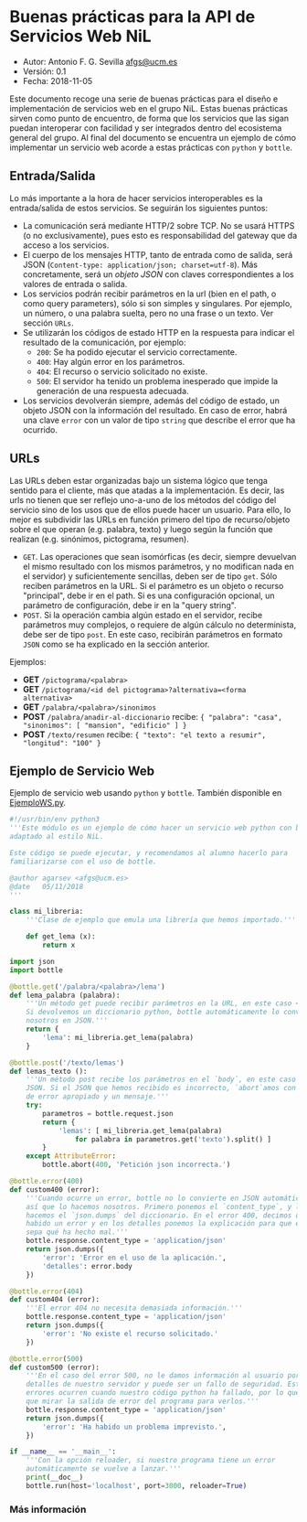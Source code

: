 # Buenas prácticas para la API de Servicios Web NiL

* Autor: Antonio F. G. Sevilla <afgs@ucm.es>
* Versión: 0.1
* Fecha: 2018-11-05

Este documento recoge una serie de buenas prácticas para el diseño e
implementación de servicios web en el grupo NiL. Estas buenas prácticas sirven
como punto de encuentro, de forma que los servicios que las sigan puedan
interoperar con facilidad y ser integrados dentro del ecosistema general del
grupo. Al final del documento se encuentra un ejemplo de cómo implementar un
servicio web acorde a estas prácticas con `python` y `bottle`.

## Entrada/Salida

Lo más importante a la hora de hacer servicios interoperables es la
entrada/salida de estos servicios. Se seguirán los siguientes puntos:

- La comunicación será mediante HTTP/2 sobre TCP. No se usará HTTPS (o no
  exclusivamente), pues esto es responsabilidad del gateway que da acceso a los
  servicios.
- El cuerpo de los mensajes HTTP, tanto de entrada como de salida, será JSON
  (`Content-type: application/json; charset=utf-8`). Más concretamente, será un
  *objeto JSON* con claves correspondientes a los valores de entrada o salida.
- Los servicios podrán recibir parámetros en la url (bien en el path, o como
  query parameters), sólo si son simples y singulares. Por ejemplo, un número, o
  una palabra suelta, pero no una frase o un texto. Ver sección `URLs`.
- Se utilizarán los códigos de estado HTTP en la respuesta para indicar el
  resultado de la comunicación, por ejemplo:
  - `200`: Se ha podido ejecutar el servicio correctamente.
  - `400`: Hay algún error en los parámetros.
  - `404`: El recurso o servicio solicitado no existe.
  - `500`: El servidor ha tenido un problema inesperado que impide la generación
    de una respuesta adecuada.
- Los servicios devolverán siempre, además del código de estado, un objeto JSON
  con la información del resultado. En caso de error, habrá una clave `error`
  con un valor de tipo `string` que describe el error que ha ocurrido.

## URLs

Las URLs deben estar organizadas bajo un sistema lógico que tenga sentido para
el cliente, más que atadas a la implementación. Es decir, las urls no tienen que
ser reflejo uno-a-uno de los métodos del código del servicio sino de los usos
que de ellos puede hacer un usuario. Para ello, lo mejor es subdividir las URLs
en función primero del tipo de recurso/objeto sobre el que operan (e.g. palabra,
texto) y luego según la función que realizan (e.g. sinónimos, pictograma,
resumen).

- `GET`. Las operaciones que sean isomórficas (es decir, siempre devuelvan el
    mismo resultado con los mismos parámetros, y no modifican nada en el
    servidor) y suficientemente sencillas, deben ser de tipo `get`. Sólo reciben
    parámetros en la URL. Si el parámetro es un objeto o recurso "principal",
    debe ir en el path. Si es una configuración opcional, un parámetro de
    configuración, debe ir en la "query string".
- `POST`. Si la operación cambia algún estado en el servidor, recibe parámetros
    muy complejos, o requiere de algún cálculo no determinista, debe ser de tipo
    `post`. En este caso, recibirán parámetros en formato `JSON` como se ha
    explicado en la sección anterior.

Ejemplos:

* **GET** `/pictograma/<palabra>`
* **GET** `/pictograma/<id del pictograma>?alternativa=<forma alternativa>`
* **GET** `/palabra/<palabra>/sinonimos`
* **POST** `/palabra/anadir-al-diccionario` recibe: `{ "palabra":
    "casa", "sinonimos": [ "mansion", "edificio" ] }`
* **POST** `/texto/resumen` recibe: `{ "texto": "el texto a resumir",
    "longitud": "100" }`

## Ejemplo de Servicio Web

Ejemplo de servicio web usando `python` y `bottle`. También disponible en
[EjemploWS.py](EjemploWS.py).

```python
#!/usr/bin/env python3
'''Este módulo es un ejemplo de cómo hacer un servicio web python con bottle y
adaptado al estilo NiL.

Este código se puede ejecutar, y recomendamos al alumno hacerlo para
familiarizarse con el uso de bottle.

@author agarsev <afgs@ucm.es>
@date   05/11/2018
'''

class mi_libreria:
    '''Clase de ejemplo que emula una librería que hemos importado.'''

    def get_lema (x):
        return x

import json
import bottle

@bottle.get('/palabra/<palabra>/lema')
def lema_palabra (palabra):
    '''Un método get puede recibir parámetros en la URL, en este caso <palabra>.
    Si devolvemos un diccionario python, bottle automáticamente lo convierte por
    nosotros en JSON.'''
    return {
        'lema': mi_libreria.get_lema(palabra)
    }

@bottle.post('/texto/lemas')
def lemas_texto ():
    '''Un método post recibe los parámetros en el `body`, en este caso como
    JSON. Si el JSON que hemos recibido es incorrecto, `abort`amos con un código
    de error apropiado y un mensaje.'''
    try:
        parametros = bottle.request.json
        return {
            'lemas': [ mi_libreria.get_lema(palabra)
                for palabra in parametros.get('texto').split() ]
        }
    except AttributeError:
        bottle.abort(400, 'Petición json incorrecta.')

@bottle.error(400)
def custom400 (error):
    '''Cuando ocurre un error, bottle no lo convierte en JSON automáticamente,
    así que lo hacemos nosotros. Primero ponemos el `content_type`, y luego
    hacemos el `json.dumps` del diccionario. En el error 400, decimos que ha
    habido un error y en los detalles ponemos la explicación para que el usuario
    sepa qué ha hecho mal.'''
    bottle.response.content_type = 'application/json'
    return json.dumps({
        'error': 'Error en el uso de la aplicación.',
        'detalles': error.body
    })

@bottle.error(404)
def custom404 (error):
    '''El error 404 no necesita demasiada información.'''
    bottle.response.content_type = 'application/json'
    return json.dumps({
        'error': 'No existe el recurso solicitado.'
    })

@bottle.error(500)
def custom500 (error):
    '''En el caso del error 500, no le damos información al usuario porque son
    detalles de nuestro servidor y puede ser un fallo de seguridad. Estos
    errores ocurren cuando nuestro código python ha fallado, por lo que habrá
    que mirar la salida de error del programa para verlos.'''
    bottle.response.content_type = 'application/json'
    return json.dumps({
        'error': 'Ha habido un problema imprevisto.',
    })

if __name__ == '__main__':
    '''Con la opción reloader, si nuestro programa tiene un error
    automáticamente se vuelve a lanzar.'''
    print(__doc__)
    bottle.run(host='localhost', port=3000, reloader=True)
```

### Más información

